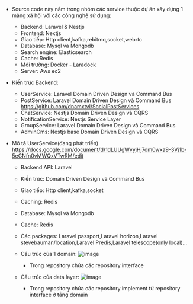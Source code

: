 * Source code này nằm trong nhóm các service thuộc dự án xây dựng 1 mảng xã hội với các công nghệ sử dụng:
   - Backend: Laravel & Nestjs
   - Frontend: Nextjs
   - Giao tiếp: Http client,kafka,rebitmq,socket,webrtc
   - Database: Mysql và Mongodb
   - Search engine: Elasticsearch
   - Cache: Redis
   - Môi trường: Docker - Laradock
   - Server: Aws ec2
     
* Kiến trúc Backend:
   - UserService: Laravel Domain Driven Design và Command Bus
   - PostService: Laravel Domain Driven Design và Command Bus https://github.com/dnamxtvl/SocialPostServices
   - ChatService: Nestjs Domain Driven Design và CQRS
   - NotificationService: Nestjs Service Layer
   - GroupService: Laravel Domain Driven Design và Command Bus
   - AdminCms: Nestjs base Domain Driven Design và CQRS

* Mô tả UserService(đang phát triển) https://docs.google.com/document/d/1dLUUgWvyjHj7dm0wxa9-3Vj1b-5eGNfn0vMWQxVTwRM/edit
  - Backend API: Laravel
  - Kiến trúc: Domain Driven Design và Command Bus
  - Giao tiếp: Http client,kafka,socket
  - Caching: Redis
  - Database: Mysql và Mongodb
  - Cache: Redis
  - Các packages: Laravel passport,Laravel horizon,Laravel stevebauman/location,Laravel Predis,Laravel telescope(only local)...
  - Cấu trúc của 1 domain:
    ![image](https://github.com/dnamxtvl/SocialUserServices/assets/61748711/cf44b905-9f6e-4aac-b2ff-19727e5648d1)

    + Trong repository chứa các repository interface



  - Cấu trúc của data layer:
    ![image](https://github.com/dnamxtvl/SocialUserServices/assets/61748711/025a10b3-6897-4e21-800b-c8f8a94ae4ab)

    + Trong repository chứa các repository implement từ repository interface ở tầng domain


    
